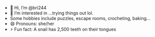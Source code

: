 - 👋 Hi, I’m @bri244
- 👀 I’m interested in ...trying things out lol.
- Some hobbies include puzzles, escape rooms, crocheting, baking...
- 😄 Pronouns: she/her
- ⚡ Fun fact: A snail has 2,500 teeth on their tongues

